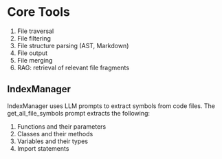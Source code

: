 # Core Tools

1. File traversal
2. File filtering
3. File structure parsing (AST, Markdown)
4. File output
5. File merging
6. RAG: retrieval of relevant file fragments

## IndexManager
IndexManager uses LLM prompts to extract symbols from code files. The get_all_file_symbols prompt extracts the following:

1. Functions and their parameters
2. Classes and their methods
3. Variables and their types
4. Import statements

<!-- SOURCE_MD5:faba86ecf8c2835788986b941a2b9185-->
